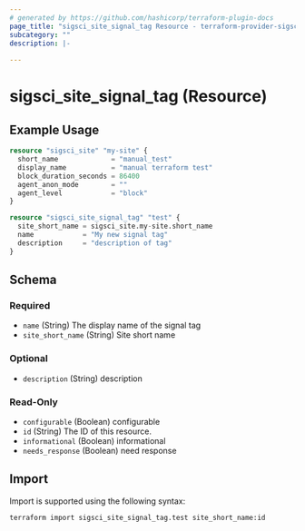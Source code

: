 ```yaml
---
# generated by https://github.com/hashicorp/terraform-plugin-docs
page_title: "sigsci_site_signal_tag Resource - terraform-provider-sigsci"
subcategory: ""
description: |-
  
---
```


# sigsci_site_signal_tag (Resource)



## Example Usage

```terraform
resource "sigsci_site" "my-site" {
  short_name             = "manual_test"
  display_name           = "manual terraform test"
  block_duration_seconds = 86400
  agent_anon_mode        = ""
  agent_level            = "block"
}

resource "sigsci_site_signal_tag" "test" {
  site_short_name = sigsci_site.my-site.short_name
  name            = "My new signal tag"
  description     = "description of tag"
}
```

<!-- schema generated by tfplugindocs -->
## Schema

### Required

- `name` (String) The display name of the signal tag
- `site_short_name` (String) Site short name

### Optional

- `description` (String) description

### Read-Only

- `configurable` (Boolean) configurable
- `id` (String) The ID of this resource.
- `informational` (Boolean) informational
- `needs_response` (Boolean) need response

## Import

Import is supported using the following syntax:

```shell
terraform import sigsci_site_signal_tag.test site_short_name:id
```
